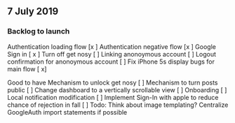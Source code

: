 ## 7 July 2019 ##
### Backlog to launch ###
Authentication loading flow [x ]
Authentication negative flow [x ]
Google Sign in [ x ]
Turn off get nosy [ ]
Linking anonoymous account [ ]
Logout confirmation for anonoymous account [ ]
Fix iPhone 5s display bugs for main flow [ x]

Good to have
Mechanism to unlock get nosy [ ]
    Mechanism to turn posts public [ ]
Change dashboard to a vertically scrollable view [ ]
Onboarding [ ]
Local notification modification [ ]
Implement Sign-In with apple to reduce chance of rejection in fall [ ]
Todo:
Think about image templating?
Centralize GoogleAuth import statements if possible
